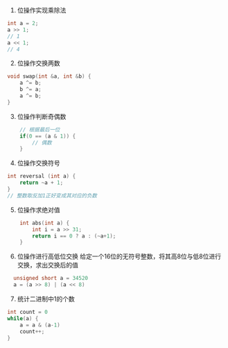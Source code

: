 1. 位操作实现乘除法
```c
int a = 2;
a >> 1;
// 1
a << 1;
// 4
```

2. 位操作交换两数
```c
void swap(int &a, int &b) {
    a ^= b;
    b ^= a;
    a ^= b;
}
```

3. 位操作判断奇偶数
```c
    // 根据最后一位
    if(0 == (a & 1)) {
        // 偶数
    }
```

4. 位操作交换符号
```c
int reversal (int a) {
    return ~a + 1;
}
// 整数取反加1正好变成其对应的负数
```
5. 位操作求绝对值
```c
    int abs(int a) {
        int i = a >> 31;
        return i == 0 ? a : (~a+1);
    }
```

6. 位操作进行高低位交换
给定一个16位的无符号整数，将其高8位与低8位进行交换，求出交换后的值
```c
  unsigned short a = 34520
  a = (a >> 8) | (a << 8)  
```

7. 统计二进制中1的个数
```c
int count = 0
while(a) {
    a = a & (a-1)
    count++;
}
```